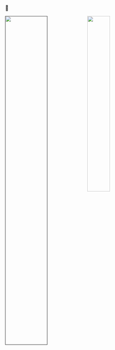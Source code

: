 ### :japanese_ogre:

<a href="">
  <img align="left" src="https://github-readme-stats.vercel.app/api?username=aydin-due&show_icons=true&custom_title=aydin's%20GitHub%20Stats" width="52%"/>
</a>
<a href="https://github.com/aydin-due/github-readme-stats">
  <img align="left" src="https://github-readme-stats.vercel.app/api/top-langs/?username=aydin-due&langs_count=8&layout=compact" width="38%"/>
</a>
